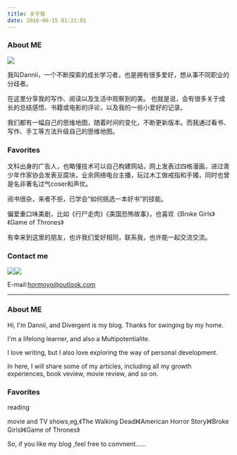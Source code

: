 ```yaml
---
title: 关于我
date: 2016-06-15 01:21:01
---
```


### About ME

![](http://i.imgur.com/p1baTyM.jpg)

我叫Dannii，一个不断探索的成长学习者，也是拥有很多爱好，想从事不同职业的分歧者。

在这里分享我的写作、阅读以及生活中观察到的美。
也就是说，会有很多关于成长的总结感悟、书籍或电影的评论，以及我的一些小爱好的记录。

我们都有一幅自己的思维地图，随着时间的变化，不断更新版本。而我通过看书、写作、手工等方法升级自己的思维地图。

### Favorites

文科出身的广告人，也略懂技术可以自己构建网站，网上发表过四格漫画，进过青少年作家协会发表豆腐块，业余网络电台主播，玩过木工做戒指和手镯，同时也曾是名非著名过气coser和声优。

阅书很杂，来者不拒，已学会“如何挑选一本好书”的技能。

偏爱重口味美剧，比如《行尸走肉》《美国恐怖故事》，也喜欢《Broke Girls》《Game of Thrones》

有幸来到这里的朋友，也许我们爱好相同，联系我，也许能一起交流交流。

### Contact me

![](http://i.imgur.com/3rp7bmP.jpg)![](http://i.imgur.com/tXcwXIK.jpg)

E-mail:hormoyo@outlook.com

---

### About ME

Hi, I'm Dannii, and Divergent is my blog. Thanks for swinging by my home.

I'm a lifelong learner, and also a Multipotentialite.

I love writing, but I also love exploring the way of personal development.

In here, I will share some of my articles, including all my growth experiences, book veview, movie review, and so on.

### Favorites

reading

movie and TV shows,eg,《The Walking Dead》《American Horror Story》《Broke Girls》《Game of Thrones》

So, if you like my blog ,feel free to comment……